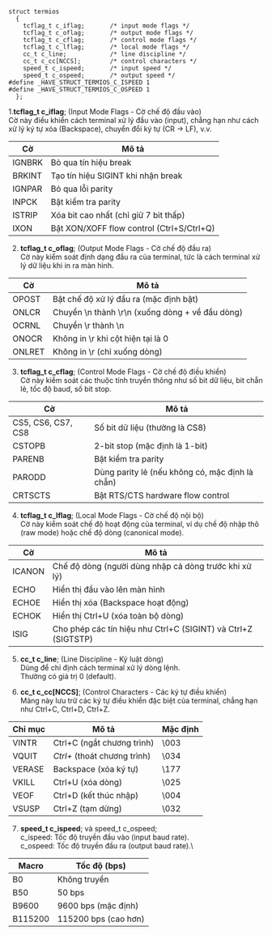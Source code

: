 ```
struct termios
  {
    tcflag_t c_iflag;		/* input mode flags */
    tcflag_t c_oflag;		/* output mode flags */
    tcflag_t c_cflag;		/* control mode flags */
    tcflag_t c_lflag;		/* local mode flags */
    cc_t c_line;			/* line discipline */
    cc_t c_cc[NCCS];		/* control characters */
    speed_t c_ispeed;		/* input speed */
    speed_t c_ospeed;		/* output speed */
#define _HAVE_STRUCT_TERMIOS_C_ISPEED 1
#define _HAVE_STRUCT_TERMIOS_C_OSPEED 1
  };
```
 1.**tcflag_t c_iflag**; (Input Mode Flags - Cờ chế độ đầu vào)\
Cờ này điều khiển cách terminal xử lý đầu vào (input), chẳng hạn như cách xử lý ký tự xóa (Backspace), chuyển đổi ký tự (CR -> LF), v.v.

| Cờ	| Mô tả
|---|---|
| IGNBRK	| Bỏ qua tín hiệu break
|BRKINT	| Tạo tín hiệu SIGINT khi nhận break
|IGNPAR	| Bỏ qua lỗi parity
|INPCK	| Bật kiểm tra parity
|ISTRIP	| Xóa bit cao nhất (chỉ giữ 7 bit thấp)
|IXON	| Bật XON/XOFF flow control (Ctrl+S/Ctrl+Q)

2. **tcflag_t c_oflag**; (Output Mode Flags - Cờ chế độ đầu ra)\
Cờ này kiểm soát định dạng đầu ra của terminal, tức là cách terminal xử lý dữ liệu khi in ra màn hình.

| Cờ	| Mô tả
|---|---|
| OPOST	| Bật chế độ xử lý đầu ra (mặc định bật)
| ONLCR	| Chuyển \n thành \r\n (xuống dòng + về đầu dòng)
| OCRNL	| Chuyển \r thành \n
| ONOCR	| Không in \r khi cột hiện tại là 0
| ONLRET	| Không in \r (chỉ xuống dòng)

3. **tcflag_t c_cflag**; (Control Mode Flags - Cờ chế độ điều khiển)\
Cờ này kiểm soát các thuộc tính truyền thông như số bit dữ liệu, bit chẵn lẻ, tốc độ baud, số bit stop.

| Cờ	| Mô tả
|---|---|
| CS5, CS6, CS7, CS8	| Số bit dữ liệu (thường là CS8)
| CSTOPB	| 2-bit stop (mặc định là 1-bit)
| PARENB	| Bật kiểm tra parity
| PARODD	| Dùng parity lẻ (nếu không có, mặc định là chẵn)
| CRTSCTS	| Bật RTS/CTS hardware flow control
4. **tcflag_t c_lflag**; (Local Mode Flags - Cờ chế độ nội bộ)\
Cờ này kiểm soát chế độ hoạt động của terminal, ví dụ chế độ nhập thô (raw mode) hoặc chế độ dòng (canonical mode).

| Cờ	|Mô tả
|---|---|
| ICANON	| Chế độ dòng (người dùng nhập cả dòng trước khi xử lý)
| ECHO	| Hiển thị đầu vào lên màn hình
| ECHOE	| Hiển thị xóa (Backspace hoạt động)
| ECHOK	| Hiển thị Ctrl+U (xóa toàn bộ dòng)
|ISIG	| Cho phép các tín hiệu như Ctrl+C (SIGINT) và Ctrl+Z (SIGTSTP)

5. **cc_t c_line**; (Line Discipline - Kỷ luật dòng)\
Dùng để chỉ định cách terminal xử lý dòng lệnh.\
Thường có giá trị 0 (default).

6. **cc_t c_cc\[NCCS\]**; (Control Characters - Các ký tự điều khiển)\
Mảng này lưu trữ các ký tự điều khiển đặc biệt của terminal, chẳng hạn như Ctrl+C, Ctrl+D, Ctrl+Z.

| Chỉ mục	| Mô tả	| Mặc định
|---|---|--
| VINTR	| Ctrl+C  (ngắt chương trình)	| \003
| VQUIT	| *Ctrl+*  (thoát chương trình) | \034
| VERASE	| Backspace (xóa ký tự)	| \177
| VKILL	|Ctrl+U (xóa dòng)	|\025
|VEOF	|Ctrl+D (kết thúc nhập)	|\004
|VSUSP	|Ctrl+Z (tạm dừng)	|\032

7. **speed_t c_ispeed**; và speed_t c_ospeed;\
c_ispeed: Tốc độ truyền đầu vào (input baud rate).\
c_ospeed: Tốc độ truyền đầu ra (output baud rate).\

|Macro|	Tốc độ (bps)
|---|---|
|B0	|	Không truyền
|B50	|	50 bps
|B9600	|	9600 bps (mặc định)
|B115200	|	115200 bps (cao hơn)
